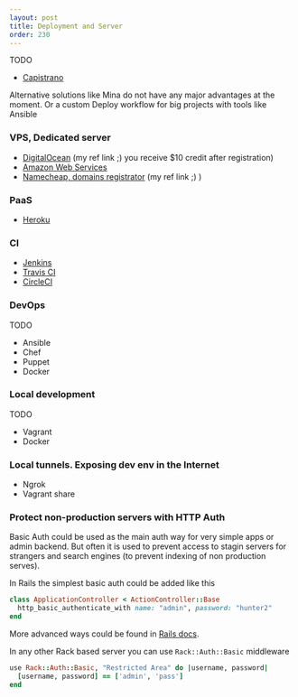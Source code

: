 ```yaml
---
layout: post
title: Deployment and Server
order: 230
---
```


TODO

* [Capistrano](http://capistranorb.com/)

Alternative solutions like Mina do not have any major advantages at the moment.
Or a custom Deploy workflow for big projects with tools like Ansible

### VPS, Dedicated server

* [DigitalOcean](https://m.do.co/c/20534050b97f) (my ref link ;) you receive $10 credit after registration)
* [Amazon Web Services]()
* [Namecheap, domains registrator](https://www.namecheap.com/?aff=62428) (my ref link ;) )

### PaaS

* [Heroku](https://www.heroku.com/)

### CI 

* [Jenkins](https://jenkins.io/)
* [Travis CI](https://travis-ci.org/)
* [CircleCI](https://circleci.com/)

### DevOps

TODO

* Ansible
* Chef
* Puppet
* Docker

### Local development

TODO

* Vagrant
* Docker

### Local tunnels. Exposing dev env in the Internet

* Ngrok
* Vagrant share

### Protect non-production servers with HTTP Auth

Basic Auth could be used as the main auth way for very simple apps or admin backend. But often it is used to prevent access to stagin servers for strangers and search engines (to prevent indexing of non production serves).

In Rails the simplest basic auth could be added like this 

```ruby
class ApplicationController < ActionController::Base
  http_basic_authenticate_with name: "admin", password: "hunter2"
end
```

More advanced ways could be found in [Rails docs](http://api.rubyonrails.org/classes/ActionController/HttpAuthentication/Basic.html).

In any other Rack based server you can use `Rack::Auth::Basic` middleware

```ruby
use Rack::Auth::Basic, "Restricted Area" do |username, password|
  [username, password] == ['admin', 'pass']
end
```
